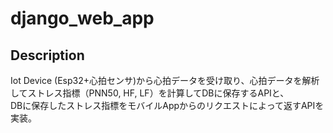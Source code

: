 # django_web_app
## Description  
Iot Device (Esp32+心拍センサ)から心拍データを受け取り、心拍データを解析してストレス指標（PNN50, HF, LF）を計算してDBに保存するAPIと、  
DBに保存したストレス指標をモバイルAppからのリクエストによって返すAPIを実装。  
